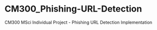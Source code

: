 # CM300_Phishing-URL-Detection
CM300 MSci Individual Project - Phishing URL Detection Implementation
